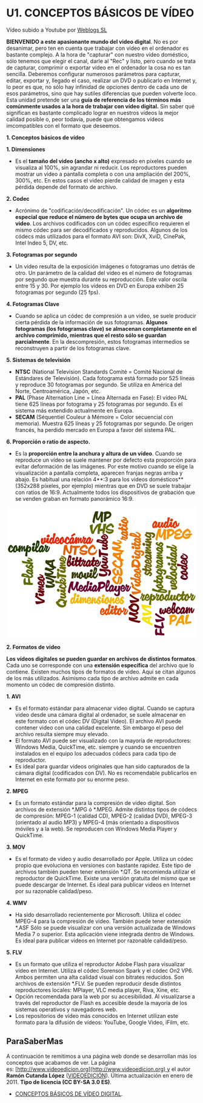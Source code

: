 # U1. CONCEPTOS BÁSICOS DE VÍDEO

Vídeo subido a Youtube por [Weblogs SL](http://www.weblogssl.com/)

**BIENVENIDO a este apasionante mundo del video digital**. No es por desanimar, pero ten en cuenta que trabajar con vídeo en el ordenador es bastante complejo. A la hora de "capturar" con nuestro vídeo doméstico, sólo tenemos que elegir el canal, darle al "Rec" y listo, pero cuando se trata de capturar, comprimir o exportar vídeo en el ordenador la cosa no es tan sencilla. Deberemos configurar numerosos parámetros para capturar, editar, exportar y, llegado el caso, realizar un DVD o publicarlo en Internet y, lo peor es que, no sólo hay infinidad de opciones dentro de cada uno de esos parámetros, sino que hay sutiles diferencias que pueden volverte loco.  
Esta unidad pretende ser una **guía de referencia de los términos más comúnmente usados a la hora de trabajar con vídeo digital.** Sin saber qué significan es bastante complicado lograr en nuestros vídeos la mejor calidad posible o, peor todavía, puede que obtengamos vídeos imcompatibles con el formato que deseemos.

**1\. Conceptos básicos de vídeo**

**1\. Dimensiones**

*   Es el **tamaño del video (ancho x alto)** expresado en píxeles cuando se visualiza al 100%, sin agrandar ni reducir. Los reproductores pueden mostrar un video a pantalla completa o con una ampliación del 200%, 300%, etc. En estos casos el video pierde calidad de imagen y esta pérdida depende del formato de archivo.

**2\. Codec**

*   Acrónimo de "codificación/decodificación". Un códec es un **algoritmo especial que reduce el número de bytes que ocupa un archivo de video**. Los archivos codificados con un códec específico requieren el mismo códec para ser decodificados y reproducidos. Algunos de los códecs más utilizados para el formato AVI son: DivX, XviD, CinePak, Intel Indeo 5, DV, etc.

**3\. Fotogramas por segundo**

*   Un video resulta de la exposición imágenes o fotogramas uno detrás de otro. Un parámetro de la calidad del video es el número de fotogramas por segundo que muestra durante su reproducción. Este valor oscila entre 15 y 30. Por ejemplo los vídeos en DVD en Europa exhiben 25 fotogramas por segundo (25 fps).

**4\. Fotogramas Clave**

*   Cuando se aplica un códec de compresión a un video, se suele producir cierta pérdida de la información de sus fotogramas. **Algunos fotogramas (los fotogramas clave) se almacenan completamente en el archivo comprimido, mientras que el resto sólo se guardan parcialmente**. En la descompresión, estos fotogramas intermedios se reconstruyen a partir de los fotogramas clave.

**5\. Sistemas de televisión**

*   **NTSC** (National Television Standards Comité = Comité Nacional de Estándares de Televisión). Cada fotograma está formado por 525 líneas y reproduce 30 fotogramas por segundo. Se utiliza en América del Norte, Centroamérica, Japón, etc.
*   **PAL** (Phase Alternation Line = Línea Alternada en Fase): El vídeo PAL tiene 625 líneas por fotograma y 25 fotogramas por segundo. Es el sistema más extendido actualmente en Europa.
*   **SECAM** (Séquentiel Couleur à Mémoire = Color secuencial con memoria). Muestra 625 líneas y 25 fotogramas por segundo. De origen francés, ha perdido mercado en Europa a favor del sistema PAL.

**6\. Proporción o ratio de aspecto.**

*   Es la **proporción entre la anchura y altura de un vídeo**. Cuando se reproduce un vídeo se suele mantener por defecto esta proporción para evitar deformación de las imágenes. Por este motivo cuando se elige la visualización a pantalla completa, aparecen franjas negras arriba y abajo. Es habitual una relación 4**:3 para los videos domésticos** (352x288 píxeles, por ejemplo) mientras que en DVD se suele trabajar con ratios de 16:9. Actualmente todos los dispositivos de grabación que se venden graban en formato panorámico 16:9.


![](img/nubes.jpg "Conceptos de vídeo digital")


**2\. Formatos de vídeo**

**Los vídeos digitales se pueden guardar en archivos de distintos formatos**. Cada uno se corresponde con una **extensión específica** del archivo que lo contiene. Existen muchos tipos de formatos de video. Aquí se citan algunos de los más utilizados. Asimismo cada tipo de archivo admite en cada momento un códec de compresión distinto.

**1\. AVI**

*   Es el formato estándar para almacenar video digital. Cuando se captura video desde una cámara digital al ordenador, se suele almacenar en este formato con el códec DV (Digital Video). El archivo AVI puede contener video con una calidad excelente. Sin embargo el peso del archivo resulta siempre muy elevado.
*   El formato AVI puede ser visualizado con la mayoría de reproductores: Windows Media, QuickTime, etc. siempre y cuando se encuentren instalados en el equipo los adecuados códecs para cada tipo de reproductor.
*   Es ideal para guardar videos originales que han sido capturados de la cámara digital (codificados con DV). No es recomendable publicarlos en Internet en este formato por su enorme peso.

**2\. MPEG**

*   Es un formato estándar para la compresión de video digital. Son archivos de extensión *.MPG ó *.MPEG. Admite distintos tipos de códecs de compresión: MPEG-1 (calidad CD), MPEG-2 (calidad DVD), MPEG-3 (orientado al audio MP3) y MPEG-4 (más orientado a dispositivos móviles y a la web). Se reproducen con Windows Media Player y QuickTime.

**3\. MOV**

*   Es el formato de video y audio desarrollado por Apple. Utiliza un códec propio que evoluciona en versiones con bastante rapidez. Este tipo de archivos también pueden tener extensión *.QT. Se recomienda utilizar el reproductor de QuickTime. Existe una versión gratuita del mismo que se puede descargar de Internet. Es ideal para publicar videos en Internet por su razonable calidad/peso.

**4\. WMV**

*   Ha sido desarrollado recientemente por Microsoft. Utiliza el códec MPEG-4 para la compresión de video. También puede tener extensión *.ASF Sólo se puede visualizar con una versión actualizada de Windows Media 7 o superior. Esta aplicación viene integrada dentro de Windows. Es ideal para publicar videos en Internet por razonable calidad/peso.

**5\. FLV**

*   Es un formato que utiliza el reproductor Adobe Flash para visualizar vídeo en Internet. Utiliza el códec Sorenson Spark y el códec On2 VP6. Ambos permiten una alta calidad visual con bitrates reducidos. Son archivos de extensión *.FLV. Se pueden reproducir desde distintos reproductores locales: MPlayer, VLC media player, Riva, Xine, etc.
*   Opción recomendada para la web por su accesibilidad. Al visualizarse a través del reproductor de Flash es accesible desde la mayoría de los sistemas operativos y navegadores web.
*   Los repositorios de vídeo más conocidos en Internet utilizan este formato para la difusión de vídeos: YouTube, Google Video, iFilm, etc. 

## ParaSaberMas

A continuación te remitimos a una página web donde se desarrollan más los conceptos que acabamos de ver. La página es: [http://www.videoedicion.org](http://www.videoedicion.org) y el autor **Ramón Cutanda López** ([VIDEOEDICIÓN](http://www.videoedicion.org/foro/index.php?action=profile;u=43439)). Última actualización en enero de 2011. **Tipo de licencia (CC BY-SA 3.0 ES)**.

*   [CONCEPTOS BÁSICOS DE VÍDEO DIGITAL](http://www.videoedicion.org/documentacion/article/conceptos-basicos-de-video-digital).

